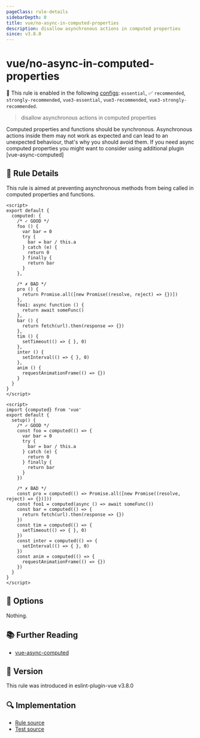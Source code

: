 ```yaml
---
pageClass: rule-details
sidebarDepth: 0
title: vue/no-async-in-computed-properties
description: disallow asynchronous actions in computed properties
since: v3.8.0
---
```

# vue/no-async-in-computed-properties

💼 This rule is enabled in the following [configs](https://eslint.vuejs.org/user-guide/#bundle-configurations): `essential`, ✅ `recommended`, `strongly-recommended`, `vue3-essential`, `vue3-recommended`, `vue3-strongly-recommended`.

<!-- end auto-generated rule header -->

> disallow asynchronous actions in computed properties

Computed properties and functions should be synchronous. Asynchronous actions inside them may not work as expected and can lead to an unexpected behaviour, that's why you should avoid them.
If you need async computed properties you might want to consider using additional plugin [vue-async-computed]

## :book: Rule Details

This rule is aimed at preventing asynchronous methods from being called in computed properties and functions.

<eslint-code-block :rules="{'vue/no-async-in-computed-properties': ['error']}">

```vue
<script>
export default {
  computed: {
    /* ✓ GOOD */
    foo () {
      var bar = 0
      try {
        bar = bar / this.a
      } catch (e) {
        return 0
      } finally {
        return bar
      }
    },

    /* ✗ BAD */
    pro () {
      return Promise.all([new Promise((resolve, reject) => {})])
    },
    foo1: async function () {
      return await someFunc()
    },
    bar () {
      return fetch(url).then(response => {})
    },
    tim () {
      setTimeout(() => { }, 0)
    },
    inter () {
      setInterval(() => { }, 0)
    },
    anim () {
      requestAnimationFrame(() => {})
    }
  }
}
</script>
```

</eslint-code-block>

<eslint-code-block :rules="{'vue/no-async-in-computed-properties': ['error']}">

```vue
<script>
import {computed} from 'vue'
export default {
  setup() {
    /* ✓ GOOD */
    const foo = computed(() => {
      var bar = 0
      try {
        bar = bar / this.a
      } catch (e) {
        return 0
      } finally {
        return bar
      }
    })

    /* ✗ BAD */
    const pro = computed(() => Promise.all([new Promise((resolve, reject) => {})]))
    const foo1 = computed(async () => await someFunc())
    const bar = computed(() => {
      return fetch(url).then(response => {})
    })
    const tim = computed(() => {
      setTimeout(() => { }, 0)
    })
    const inter = computed(() => {
      setInterval(() => { }, 0)
    })
    const anim = computed(() => {
      requestAnimationFrame(() => {})
    })
  }
}
</script>
```

</eslint-code-block>

## :wrench: Options

Nothing.

## :books: Further Reading

- [vue-async-computed](https://github.com/foxbenjaminfox/vue-async-computed)

## :rocket: Version

This rule was introduced in eslint-plugin-vue v3.8.0

## :mag: Implementation

- [Rule source](https://github.com/vuejs/eslint-plugin-vue/blob/master/lib/rules/no-async-in-computed-properties.js)
- [Test source](https://github.com/vuejs/eslint-plugin-vue/blob/master/tests/lib/rules/no-async-in-computed-properties.js)
